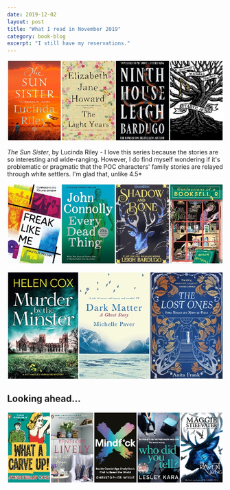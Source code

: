 ```yaml
---
date: 2019-12-02
layout: post
title: "What I read in November 2019"
category: book-blog
excerpt: "I still have my reservations."
---
```




![The Sun Sister, The Light Years, Ninth House, Starve Acre](/images/november-collage-1.jpg)

<cite>The Sun Sister</cite>, by Lucinda Riley - I love this series because the stories are so interesting and wide-ranging. However, I do find myself wondering if it's problematic or pragmatic that the POC characters' family stories are relayed through white settlers. I'm glad that, unlike 4.5*

![Freak Like Me, Every Day Thing, Shadow and Bone, Confessions of a Bookseller](/images/november-collage-2.jpg)

![Murder by the Minster, Dark Matter, The Lost Ones](/images/november-collage-3.jpg)

## Looking ahead...

![What a Carve Up!, How It All Began, Mindf*ck, Who Did You Tell?, The Raven King](/images/november-collage-4.jpg)
